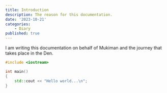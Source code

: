 ```yaml
---
title: Introduction
description: The reason for this documentation.
date: '2023-10-21'
categories:
    - Diary
published: true
---
```


I am writing this documentation on behalf of Mukiman and the journey that takes place in the Den.

```c++
#include <iostream>

int main()
{
    std::cout << "Hello world...\n";
}
```